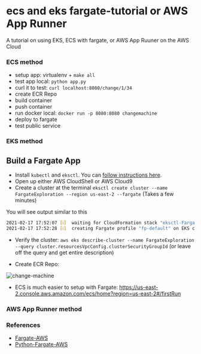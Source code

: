 # ecs and eks fargate-tutorial or AWS App Runner
A tutorial on using EKS, ECS with fargate, or AWS App Ruuner on the AWS Cloud

### ECS method

* setup app:  virtualenv + `make all`
* test app local:  `python app.py`
* curl it to test:  `curl localhost:8080/change/1/34`
* create ECR Repo
* build container
* push container
* run docker local:   `docker run -p 8080:8080 changemachine`
* deploy to fargate
* test public service


### EKS method


## Build a Fargate App

*  Install `kubectl` and `eksctl`.  You can [follow instructions here](https://docs.aws.amazon.com/eks/latest/userguide/getting-started-eksctl.html).
*  Open up either AWS CloudShell or AWS Cloud9
*  Create a cluster at the terminal `eksctl create cluster --name FargateExploration --region us-east-2 --fargate` (Takes a few minutes) 

You will see output similar to this

```bash
2021-02-17 17:52:07 [ℹ]  waiting for CloudFormation stack "eksctl-FargateExploration-cluster"
2021-02-17 17:52:28 [ℹ]  creating Fargate profile "fp-default" on EKS cluster "FargateExploration"
```


*   Verify the cluster:  `aws eks describe-cluster --name FargateExploration --query cluster.resourcesVpcConfig.clusterSecurityGroupId` (or leave off the query and get entire description)

* Create ECR Repo:

![change-machine](https://user-images.githubusercontent.com/58792/108248106-76726500-7121-11eb-8b30-3b6dd38c3853.png)

* ECS is much easier to setup with Fargate:  https://us-east-2.console.aws.amazon.com/ecs/home?region=us-east-2#/firstRun


### AWS App Runner method







### References

* [Fargate-AWS](https://aws.amazon.com/getting-started/hands-on/build-modern-app-fargate-lambda-dynamodb-python/module-two/)
* [Python-Fargate-AWS](https://github.com/aws-samples/aws-modern-application-workshop/tree/python/module-2)

